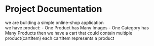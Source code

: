 # Project Documentation  
we are building a simple online-shop application  
we have product:
    - One Product has Many Images
    - One Category has Many Products 
then we have a cart that could contain multiple product(cartItem)
each cartItem represents a product

